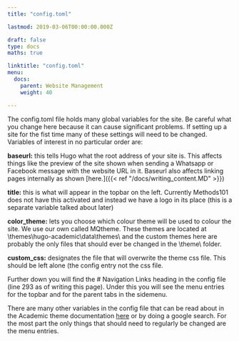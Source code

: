```yaml
---
title: "config.toml"

lastmod: 2019-03-06T00:00:00.000Z

draft: false
type: docs
maths: true	

linktitle: "config.toml"
menu:
  docs:
    parent: Website Management
    weight: 40

---
```


The config.toml file holds many global variables for the site. Be careful what you change here because it can cause significant problems. If setting up a site for the fist time many of these settings will need to be changed. Variables of interest in no particular order are:

**baseurl:** this tells Hugo what the root address of your site is. This affects things like the preview of the site shown when sending a Whatsapp or Facebook message with the website URL in it. Baseurl also affects linking pages internally as shown [here.]({{< ref "/docs/writing_content.MD" >}})

**title:** this is what will appear in the topbar on the left. Currently Methods101 does not have this activated and instead we have a logo in its place (this is a separate variable talked about later)

**color_theme:** lets you choose which colour theme will be used to colour the site. We use our own called MQtheme. These themes are located at \themes\hugo-academic\data\themes\ and the custom themes here are probably the only files that should ever be changed in the \theme\ folder.

**custom_css:** designates the file that will overwrite the theme css file. This should be left alone (the config entry not the css file.

Further down you will find the # Navigation Links heading in the config file (line 293 as of writing this page). Under this you will see the menu entries for the topbar and for the parent tabs in the sidemenu. 

There are many other variables in the config file that can be read about in the Academic theme documentation [here](https://sourcethemes.com/academic/docs/) or by doing a google search. For the most part the only things that should need to regularly be changed are the menu entries.